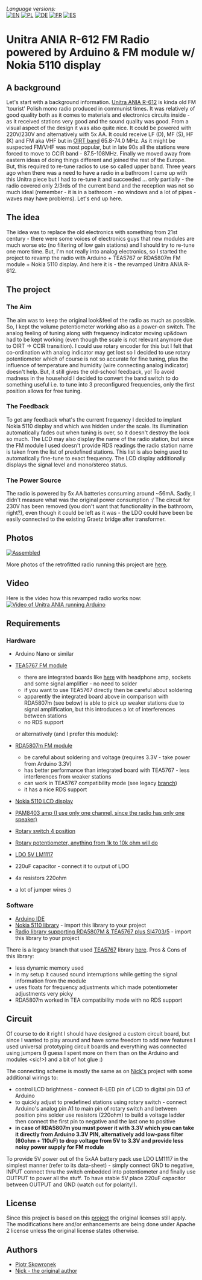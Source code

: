 _Language versions:_\
[![EN](https://github.com/pskowronek/epaper-clock-and-more/raw/master/www/flags/lang-US.png)](https://github.com/pskowronek/unitra-fm-radio-arduino) 
[![PL](https://github.com/pskowronek/unitra-fm-radio-arduino/raw/master/www/flags/lang-PL.png)](https://translate.googleusercontent.com/translate_c?sl=en&tl=pl&u=https://github.com/pskowronek/unitra-fm-radio-arduino)
[![DE](https://github.com/pskowronek/unitra-fm-radio-arduino/raw/master/www/flags/lang-DE.png)](https://translate.googleusercontent.com/translate_c?sl=en&tl=de&u=https://github.com/pskowronek/unitra-fm-radio-arduino)
[![FR](https://github.com/pskowronek/unitra-fm-radio-arduino/raw/master/www/flags/lang-FR.png)](https://translate.googleusercontent.com/translate_c?sl=en&tl=fr&u=https://github.com/pskowronek/unitra-fm-radio-arduino)
[![ES](https://github.com/pskowronek/unitra-fm-radio-arduino/raw/master/www/flags/lang-ES.png)](https://translate.googleusercontent.com/translate_c?sl=en&tl=es&u=https://github.com/pskowronek/unitra-fm-radio-arduino)

# Unitra ANIA R-612 FM Radio powered by Arduino & FM module w/ Nokia 5110 display 

## A background 
Let's start with a background information. [Unitra ANIA R-612](http://www.oldradio.pl/karta.php?numer=926) is kinda old FM 'tourist' Polish mono radio produced in communist times.
It was relatively of good quality both as it comes to materials and electronics circuits inside - as it received stations very good and
the sound quality was good. From a visual aspect of the design it was also quite nice. It could be powered with 220V/230V
and alternatively with 5x AA. It could receive LF (D), MF (Ś), HF (K) and FM aka VHF but in [OIRT band](https://en.wikipedia.org/wiki/International_Radio_and_Television_Organisation) 65.8-74.0 MHz.
As it might be suspected FM/VHF was most popular, but in late 90s all the stations were forced to move to CCIR band - 87.5-108MHz.
Finally we moved away from eastern ideas of doing things different and joined the rest of the Europe. But, this required to re-tune radios
to use so called upper band. Three years ago when there was a need to have a radio in a bathroom I came up with this Unitra piece
but I had to re-tune it and succeeded ... only partially - the radio covered only 2/3rds of the current band and the reception was not so
much ideal (remember - it is in a bathroom - no windows and a lot of pipes - waves may have problems). Let's end up here.

## The idea

The idea was to replace the old electronics with something from 21st century - there were some voices of electronics guys
that new modules are much worse etc (no filtering of low gain stations) and I should try to re-tune one more time. But, I'm not really into analog electronics, so
I started the project to revamp the radio with Arduino + TEA5767 or RDA5807m FM module + Nokia 5110 display. And here it is - the revamped Unitra ANIA R-612.

## The project

### The Aim
The aim was to keep the original look&feel of the radio as much as possible. So, I kept the volume potentiometer working also as a power-on switch.
The analog feeling of tuning along with frequency indicator moving up&down had to be kept working (even though the scale is not relevant anymore due to OIRT -> CCIR transition).
I could use rotary encoder for this but I felt that co-ordination with analog indicator may get lost so I decided to use rotary potentiometer
which of course is not so accurate for fine tuning, plus the influence of temperature and humidity (wire connecting
analog indicator) doesn't help. But, it still gives the old-school feedback, yo! To avoid madness in the household I decided to convert the band switch
to do something useful i.e. to tune into 3 preconfigured frequencies, only the first position allows for free tuning.

### The Feedback
To get any feedback what's the current frequency I decided to implant Nokia 5110 display and which was hidden under the scale.
Its illumination automatically fades out when tuning is over, so it doesn't destroy the look so much. The LCD may also display the name
of the radio station, but since the FM module I used doesn't provide RDS readings the radio station name is taken from
the list of predefined stations. This list is also being used to automatically fine-tune to exact frequency.
The LCD display additionally displays the signal level and mono/stereo status.

### The Power Source
The radio is powered by 5x AA batteries consuming around ~56mA. Sadly, I didn't measure what was the original power consumption :/
The circuit for 230V has been removed (you don't want that functionality in the bathroom, right?), even though it could be left as it was -
the LDO could have been be easily connected to the existing Graetz bridge after transformer.


## Photos

[![Assembled](https://pskowronek.github.io/unitra-fm-radio-arduino/www/assembled/09.jpg)](https://pskowronek.github.io/unitra-fm-radio-arduino/www/assembled/index.html "Photos of assembling the radio")


More photos of the retrofitted radio running this project are [here](https://pskowronek.github.io/unitra-fm-radio-arduino/www/assembled/index.html "Photos of assembling the radio and final result").

## Video

Here is the video how this revamped radio works now:
[![Video of Unitra ANIA running Arduino](https://pskowronek.github.io/unitra-fm-radio-arduino/www/video/still.jpg)](https://youtu.be/vbuSLiFZ-MU)

## Requirements

### Hardware

- Arduino Nano or similar
- [TEA5767 FM module](https://botland.com.pl/en/radio-modules/6639-radio-module-tea5767.html)
  - there are integrated boards like [here](https://www.aliexpress.com/item/TEA5767-FM-Stereo-Radio-Module-for-76-108MHZ-With-Free-Cable-Antenna/32735797434.html) with headphone amp, sockets and some signal amplifier - no need to solder
  - if you want to use TEA5767 directly then be careful about soldering
  - apparently the integrated board above in comparison with RDA5807m (see below) is able to pick up weaker stations due to signal amplification, but this introduces a lot of interferences between stations
  - no RDS support

  or alternatively (and I prefer this module):
- [RDA5807m FM module](http://www.aliexpress.com/af/RDA5807m.html)
  - be careful about soldering and voltage (requires 3.3V - take power from Arduino 3.3V)
  - has better performance than integrated board with TEA5767 - less interferences from weaker stations
  - can work in TEA5767 compatibility mode (see legacy [branch](https://github.com/pskowronek/unitra-fm-radio-arduino/tree/TEA5767_library))
  - it has a nice RDS support
- [Nokia 5110 LCD display](https://www.aliexpress.com/item/High-Quality-8448-84x84-LCD-Module-blue-backlight-adapter-PCB-for-Nokia-5110-for-Arduino/32614334972.html)
- [PAM8403 amp (I use only one channel, since the radio has only one speaker)](https://www.aliexpress.com/item/PAM8403-Super-Mini-Digital-Amplifier-Board-2-3W-Class-D-Digital-2-5V-To-5V-Power/1822706737.html)
- [Rotary switch 4 position](https://botland.com.pl/en/przelaczniik-obrotowe/6163-rotary-switch-4-positions-2-circuits-30mm.html)
- [Rotary potentiometer, anything from 1k to 10k ohm will do](https://botland.com.pl/en/potentiometers/2168-potencjometr-precyzyjny-wieloobrotowy-20k-10-obr.html)
- [LDO 5V LM1117](https://botland.com.pl/en/voltage-regulators/791-linear-voltage-regulator-ldo-5v-lm1117t-tht-to220.html)
- 220uF capacitor - connect it to output of LDO
- 4x resistors 220ohm
- a lot of jumper wires :)

### Software

- [Arduino IDE](https://www.arduino.cc/en/Main/Software)
- [Nokia 5110 library](http://www.rinkydinkelectronics.com/library.php?id=48) - import this library to your project
- [Radio library supporting RDA5807M & TEA5767 plus SI4703/5](https://github.com/mathertel/Radio.git) - import this library to your project

There is a legacy branch that used [TEA5767](https://github.com/mroger/TEA5767) library [here](https://github.com/pskowronek/unitra-fm-radio-arduino/tree/TEA5767_library). Pros & Cons of this library:
- less dynamic memory used
- in my setup it caused sound interruptions while getting the signal information from the module
- uses floats for frequency adjustments which made potentiometer adjustments very picky
- RDA5807m worked in TEA compatibility mode with no RDS support

## Circuit

Of course to do it right I should have designed a custom circuit board, but since I wanted to play around and have some freedom to
add new features I used universal prototyping circuit boards and everything was connected using jumpers (I guess I spent more on them
than on the Arduino and modules <sic!>) and a bit of hot glue :) 

The connecting scheme is mostly the same as on [Nick's](http://educ8s.tv/arduino-fm-radio-project) project with some additional
wirings to:
- control LCD brightness - connect 8-LED pin of LCD to digital pin D3 of Arduino
- to quickly adjust to predefined stations using rotary switch - connect Arduino's analog pin A1 to main pin of rotary switch and  between position pins solder
use resistors (220ohm) to build a voltage ladder then connect the first pin to negative and the last one to positive
- **in case of RDA5807m you must power it with 3.3V which you can take it directly from Arduino 3.3V PIN, alternatively add low-pass filter (60ohm + 110uF) to drop
voltage from 5V to 3.3V and provide less noisy power supply for FM module**

To provide 5V power out of the 5xAA battery pack use LDO LM1117 in the simplest manner (refer to its data-sheet) - simply connect GND to negative, INPUT connect
thru the switch embedded into potentiometer and finally use OUTPUT to power all the stuff. To have stable 5V place 220uF capacitor between OUTPUT and GND (watch out for polarity!).

## License

Since this project is based on this [project](http://educ8s.tv/arduino-fm-radio-project) the original licenses still apply.
The modifications here and/or enhancements are being done under Apache 2 license unless the original license states otherwise.

## Authors

- [Piotr Skowronek](https://github.com/pskowronek)
- [Nick - the original author](http://educ8s.tv/arduino-fm-radio-project)
